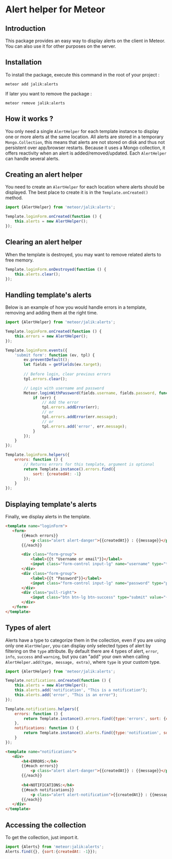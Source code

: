 # Alert helper for Meteor

## Introduction

This package provides an easy way to display alerts on the client in Meteor.
You can also use it for other purposes on the server.

## Installation

To install the package, execute this command in the root of your project :
```
meteor add jalik:alerts
```

If later you want to remove the package :
```
meteor remove jalik:alerts
```

## How it works ?

You only need a single `AlertHelper` for each template instance to display one or more alerts at the same location.
All alerts are stored in a temporary `Mongo.Collection`, this means that alerts are not stored on disk and thus not persistent over app/browser restarts.
Because it uses a Mongo collection, it offers reactivity when an alert is added/removed/updated.
Each `AlertHelper` can handle several alerts.

## Creating an alert helper

You need to create an `AlertHelper` for each location where alerts should be displayed.
The best place to create it is in the `Template.onCreated()` method.

```js
import {AlertHelper} from 'meteor/jalik:alerts';

Template.loginForm.onCreated(function () {
    this.alerts = new AlertHelper();
});
```

## Clearing an alert helper

When the template is destroyed, you may want to remove related alerts to free memory.

```js
Template.loginForm.onDestroyed(function () {
    this.alerts.clear();
});
```

## Handling template's alerts

Below is an example of how you would handle errors in a template, removing and adding them at the right time.

```js
import {AlertHelper} from 'meteor/jalik:alerts';

Template.loginForm.onCreated(function () {
    this.errors = new AlertHelper();
});

Template.loginForm.events({
    'submit form': function (ev, tpl) {
        ev.preventDefault();
        let fields = getFields(ev.target);
        
        // Before login, clear previous errors
        tpl.errors.clear();

        // Login with username and password
        Meteor.loginWithPassword(fields.username, fields.password, function (err) {
            if (err) {
                // Add the error
                tpl.errors.addError(err);
                // or
                tpl.errors.addError(err.message);
                // or
                tpl.errors.add('error', err.message);
            }
        });
    }
});

Template.loginForm.helpers({
    errors: function () {
        // Returns errors for this template, argument is optional
        return Template.instance().errors.find({
            sort: {createdAt: -1}
        });
    }
});
```

## Displaying template's alerts

Finally, we display alerts in the template.

```html
<template name="loginForm">
   <form>
       {{#each errors}}
           <p class="alert alert-danger">{{createdAt}} : {{message}}</p>
       {{/each}}

       <div class="form-group">
           <label>{{t "Username or email"}}</label>
           <input class="form-control input-lg" name="username" type="text" required>
       </div>
       <div class="form-group">
           <label>{{t "Password"}}</label>
           <input class="form-control input-lg" name="password" type="password" required>
       </div>
       <div class="pull-right">
           <input class="btn btn-lg btn-success" type="submit" value="{{t "Log in"}}" disabled="{{loggingIn}}">
       </div>
   </form>
</template>
```

## Types of alert

Alerts have a type to categorize them in the collection, even if you are using only one `AlertHelper`,
you can display only selected types of alert by filtering on the `type` attribute.
By default there are 4 types of alert, `error`, `info`, `success` and `warning`, 
but you can "add" your own when calling `AlertHelper.add(type, message, extra)`, where `type` is your custom type.

```js
import {AlertHelper} from 'meteor/jalik:alerts';

Template.notifications.onCreated(function () {
    this.alerts = new AlertHelper();
    this.alerts.add('notification', "This is a notification");
    this.alerts.add('error', "This is an error");
});

Template.notifications.helpers({
    errors: function () {
        return Template.instance().errors.find({type:'errors', sort: {createdAt: -1}});
    },
    notifications: function () {
        return Template.instance().alerts.find({type:'notification', sort: {createdAt: -1}});
    }
});
```


```html
<template name="notifications">
   <div>
       <h4>ERRORS:</h4>
       {{#each errors}}
           <p class="alert alert-danger">{{createdAt}} : {{message}}</p>
       {{/each}}
       
       <h4>NOTIFICATIONS:</h4>
       {{#each notifications}}
           <p class="alert alert-notification">{{createdAt}} : {{message}}</p>
       {{/each}}
   </div>
</template>
```

## Accessing the collection

To get the collection, just import it.

```js
import {Alerts} from 'meteor:jalik:alerts';
Alerts.find({}, {sort:{createdAt: -1}});
```
